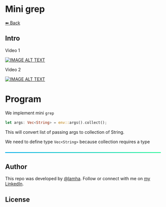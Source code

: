 # Mini grep

[⬅ Back](../README.md)

## Intro 
Video 1

<div>
  <a href="https://www.youtube.com/watch?v=XYkiwsplDTg"><img src="https://img.youtube.com/vi/XYkiwsplDTg/0.jpg" alt="IMAGE ALT TEXT"></a>
</div>

Video 2

<div>
  <a href="https://www.youtube.com/watch?v=-L4nKAlmH3M"><img src="https://img.youtube.com/vi/-L4nKAlmH3M/0.jpg" alt="IMAGE ALT TEXT"></a>
</div>

# Program 
We implement mini `grep`

```Rust
let args: Vec<String> = env::args().collect();
```

This will convert list of passing args to collection of String.

We need to define type `Vec<String>` because collection requires a type



<p><img type="separator" height=8px width="100%" src="https://github.com/HaLamUs/nft-drop/blob/main/assets/aqua.png"></p>

## Author

This repo was developed by [@lamha](https://github.com/HaLamUs). 
Follow or connect with me on [my LinkedIn](https://www.linkedin.com/in/lamhacs). 

## License
